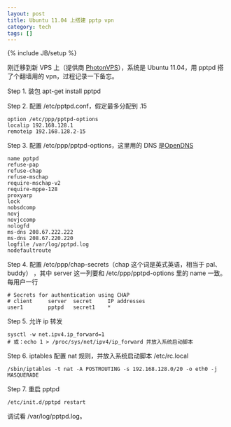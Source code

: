```yaml
---
layout: post
title: Ubuntu 11.04 上搭建 pptp vpn
category: tech
tags: []
---
```

{% include JB/setup %}

刚迁移到新 VPS 上（提供商 [PhotonVPS](http://photonvps.com/)），系统是 Ubuntu
11.04，用 pptpd 搭了个翻墙用的 vpn，过程记录一下备忘。

Step 1. 装包 apt-get install pptpd

Step 2. 配置 /etc/pptpd.conf，假定最多分配到 .15

    option /etc/ppp/pptpd-options
    localip 192.168.128.1
    remoteip 192.168.128.2-15

Step 3. 配置 /etc/ppp/pptpd-options，这里用的 DNS 是[OpenDNS](http://www.opendns.com)

    name pptpd
    refuse-pap
    refuse-chap
    refuse-mschap
    require-mschap-v2
    require-mppe-128
    proxyarp
    lock
    nobsdcomp
    novj
    novjccomp
    nologfd
    ms-dns 208.67.222.222
    ms-dns 208.67.220.220
    logfile /var/log/pptpd.log
    nodefaultroute

Step 4. 配置 /etc/ppp/chap-secrets（chap 这个词是英式英语，相当于 pal、buddy）
，其中 server 这一列要和 /etc/ppp/pptpd-options 里的 name 一致。每用户一行

    # Secrets for authentication using CHAP
    # client     server  secret     IP addresses
    user1        pptpd   secret1    *

Step 5. 允许 ip 转发

    sysctl -w net.ipv4.ip_forward=1
    # 或：echo 1 > /proc/sys/net/ipv4/ip_forward 并放入系统启动脚本

Step 6. iptables 配置 nat 规则，并放入系统启动脚本 /etc/rc.local

    /sbin/iptables -t nat -A POSTROUTING -s 192.168.128.0/20 -o eth0 -j MASQUERADE

Step 7. 重启 pptpd

    /etc/init.d/pptpd restart

调试看 /var/log/pptpd.log。
